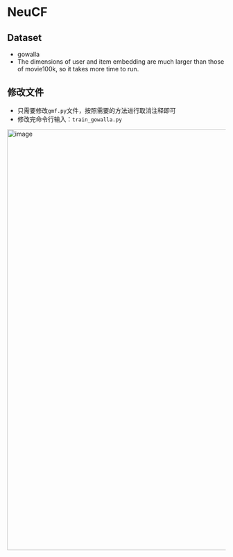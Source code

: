 # NeuCF

## Dataset
- gowalla
- The dimensions of user and item embedding are much larger than those of movie100k, so it takes more time to run.


## 修改文件
- 只需要修改`gmf.py`文件，按照需要的方法进行取消注释即可
- 修改完命令行输入：`train_gowalla.py`
<img width="972" alt="image" src="https://github.com/dogeeelin/NeuCF/assets/120708262/2bf15ded-f17c-4b1c-bf08-dc4f493d118c">

